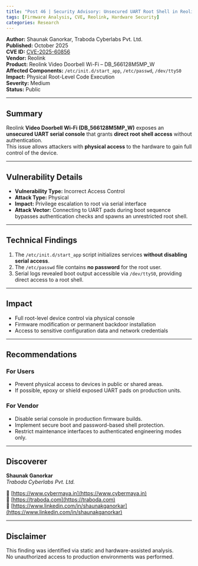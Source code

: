 ```yaml
---
title: "Post 46 | Security Advisory: Unsecured UART Root Shell in Reolink Video Doorbell Wi-Fi (CVE-2025-60856)"
tags: [Firmware Analysis, CVE, Reolink, Hardware Security]
categories: Research
---
```


**Author:** Shaunak Ganorkar, Traboda Cyberlabs Pvt. Ltd.  
**Published:** October 2025  
**CVE ID:** [CVE-2025-60856](https://cve.mitre.org/cgi-bin/cvename.cgi?name=CVE-2025-60856)  
**Vendor:** Reolink  
**Product:** Reolink Video Doorbell Wi-Fi – DB_566128M5MP_W  
**Affected Components:** `/etc/init.d/start_app`, `/etc/passwd`, `/dev/ttyS0`  
**Impact:** Physical Root-Level Code Execution  
**Severity:** Medium  
**Status:** Public  

---

## Summary

Reolink **Video Doorbell Wi-Fi (DB_566128M5MP_W)** exposes an **unsecured UART serial console** that grants **direct root shell access** without authentication.  
This issue allows attackers with **physical access** to the hardware to gain full control of the device.

---

## Vulnerability Details

- **Vulnerability Type:** Incorrect Access Control  
- **Attack Type:** Physical  
- **Impact:** Privilege escalation to root via serial interface  
- **Attack Vector:** Connecting to UART pads during boot sequence bypasses authentication checks and spawns an unrestricted root shell.

---

## Technical Findings

1. The `/etc/init.d/start_app` script initializes services **without disabling serial access**.  
2. The `/etc/passwd` file contains **no password** for the root user.  
3. Serial logs revealed boot output accessible via `/dev/ttyS0`, providing direct access to a root shell.  

---

## Impact

- Full root-level device control via physical console  
- Firmware modification or permanent backdoor installation  
- Access to sensitive configuration data and network credentials  

---

## Recommendations

### For Users
- Prevent physical access to devices in public or shared areas.  
- If possible, epoxy or shield exposed UART pads on production units.  

### For Vendor
- Disable serial console in production firmware builds.  
- Implement secure boot and password-based shell protection.  
- Restrict maintenance interfaces to authenticated engineering modes only.  

---

## Discoverer

**Shaunak Ganorkar**  
*Traboda Cyberlabs Pvt. Ltd.*  

🔗 [https://www.cybermaya.in](https://www.cybermaya.in)  
🔗 [https://traboda.com](https://traboda.com)  
🔗 [https://www.linkedin.com/in/shaunakganorkar](https://www.linkedin.com/in/shaunakganorkar)

---

## Disclaimer

This finding was identified via static and hardware-assisted analysis.  
No unauthorized access to production environments was performed.